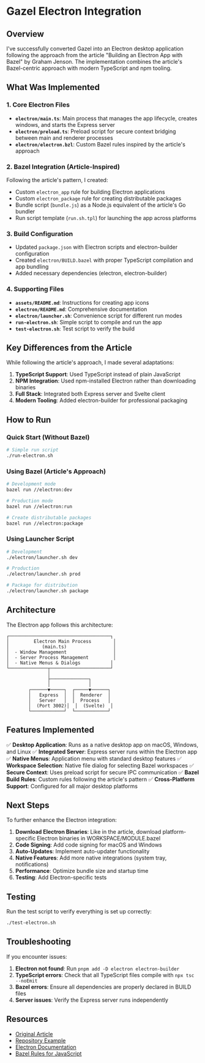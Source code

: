 # Gazel Electron Integration

## Overview

I've successfully converted Gazel into an Electron desktop application following the approach from the article "Building an Electron App with Bazel" by Graham Jenson. The implementation combines the article's Bazel-centric approach with modern TypeScript and npm tooling.

## What Was Implemented

### 1. Core Electron Files
- **`electron/main.ts`**: Main process that manages the app lifecycle, creates windows, and starts the Express server
- **`electron/preload.ts`**: Preload script for secure context bridging between main and renderer processes
- **`electron/electron.bzl`**: Custom Bazel rules inspired by the article's approach

### 2. Bazel Integration (Article-Inspired)
Following the article's pattern, I created:
- Custom `electron_app` rule for building Electron applications
- Custom `electron_package` rule for creating distributable packages
- Bundle script (`bundle.js`) as a Node.js equivalent of the article's Go bundler
- Run script template (`run.sh.tpl`) for launching the app across platforms

### 3. Build Configuration
- Updated `package.json` with Electron scripts and electron-builder configuration
- Created `electron/BUILD.bazel` with proper TypeScript compilation and app bundling
- Added necessary dependencies (electron, electron-builder)

### 4. Supporting Files
- **`assets/README.md`**: Instructions for creating app icons
- **`electron/README.md`**: Comprehensive documentation
- **`electron/launcher.sh`**: Convenience script for different run modes
- **`run-electron.sh`**: Simple script to compile and run the app
- **`test-electron.sh`**: Test script to verify the build

## Key Differences from the Article

While following the article's approach, I made several adaptations:

1. **TypeScript Support**: Used TypeScript instead of plain JavaScript
2. **NPM Integration**: Used npm-installed Electron rather than downloading binaries
3. **Full Stack**: Integrated both Express server and Svelte client
4. **Modern Tooling**: Added electron-builder for professional packaging

## How to Run

### Quick Start (Without Bazel)
```bash
# Simple run script
./run-electron.sh
```

### Using Bazel (Article's Approach)
```bash
# Development mode
bazel run //electron:dev

# Production mode  
bazel run //electron:run

# Create distributable packages
bazel run //electron:package
```

### Using Launcher Script
```bash
# Development
./electron/launcher.sh dev

# Production
./electron/launcher.sh prod

# Package for distribution
./electron/launcher.sh package
```

## Architecture

The Electron app follows this architecture:

```
┌─────────────────────────────────────┐
│         Electron Main Process        │
│            (main.ts)                 │
│  - Window Management                 │
│  - Server Process Management         │
│  - Native Menus & Dialogs           │
└──────────────┬──────────────────────┘
               │
               ├──────────────┐
               │              │
        ┌──────▼─────┐  ┌─────▼──────┐
        │   Express  │  │  Renderer  │
        │   Server   │  │  Process   │
        │  (Port 3002)│  │  (Svelte)  │
        └────────────┘  └────────────┘
```

## Features Implemented

✅ **Desktop Application**: Runs as a native desktop app on macOS, Windows, and Linux
✅ **Integrated Server**: Express server runs within the Electron app
✅ **Native Menus**: Application menu with standard desktop features
✅ **Workspace Selection**: Native file dialog for selecting Bazel workspaces
✅ **Secure Context**: Uses preload script for secure IPC communication
✅ **Bazel Build Rules**: Custom rules following the article's pattern
✅ **Cross-Platform Support**: Configured for all major desktop platforms

## Next Steps

To further enhance the Electron integration:

1. **Download Electron Binaries**: Like in the article, download platform-specific Electron binaries in WORKSPACE/MODULE.bazel
2. **Code Signing**: Add code signing for macOS and Windows
3. **Auto-Updates**: Implement auto-updater functionality
4. **Native Features**: Add more native integrations (system tray, notifications)
5. **Performance**: Optimize bundle size and startup time
6. **Testing**: Add Electron-specific tests

## Testing

Run the test script to verify everything is set up correctly:
```bash
./test-electron.sh
```

## Troubleshooting

If you encounter issues:

1. **Electron not found**: Run `pnpm add -D electron electron-builder`
2. **TypeScript errors**: Check that all TypeScript files compile with `npx tsc --noEmit`
3. **Bazel errors**: Ensure all dependencies are properly declared in BUILD files
4. **Server issues**: Verify the Express server runs independently

## Resources

- [Original Article](https://maori.geek.nz/building-an-electron-app-with-bazel-d124ed550957)
- [Repository Example](https://github.com/grahamjenson/bazel-electron)
- [Electron Documentation](https://www.electronjs.org/docs)
- [Bazel Rules for JavaScript](https://github.com/aspect-build/rules_js)
